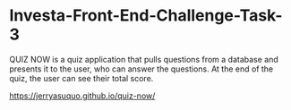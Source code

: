 # Investa-Front-End-Challenge-Task-3
QUIZ NOW is a quiz application that pulls questions from a database and presents it to the user, who can answer the questions. At the end of the quiz, the user can see their total score.

https://jerryasuquo.github.io/quiz-now/
